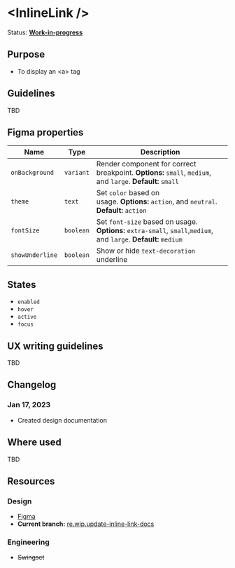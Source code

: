 # \<InlineLink />

Status: **[Work-in-progress](/guides/can-i-use#work-in-progress)**

## Purpose

- To display an \<a> tag

## Guidelines

TBD

## Figma properties

| Name            | Type      | Description                                                                                                      |
| --------------- | --------- | ---------------------------------------------------------------------------------------------------------------- |
| `onBackground`  | `variant` | Render component for correct breakpoint. **Options:** `small`, `medium`, and `large`. **Default:** `small`       |
| `theme`         | `text`    | Set `color` based on usage. **Options:** `action`, and `neutral`. **Default:** `action`                          |
| `fontSize`      | `boolean` | Set `font-size` based on usage. **Options:** `extra-small`, `small`,`medium`, and `large`. **Default:** `medium` |
| `showUnderline` | `boolean` | Show or hide `text-decoration` underline                                                                         |

## States

- `enabled`
- `hover`
- `active`
- `focus`

## UX writing guidelines

TBD

## Changelog

### Jan 17, 2023

- Created design documentation

## Where used

TBD

## Resources

### Design

- [Figma](https://www.figma.com/file/7cYgDM618stjYUHDqAfRec/Components?node-id=972%3A1654)
- **Current branch:** [re.wip.update-inline-link-docs](https://www.figma.com/file/JLNwQwxPldYQnhJUE9dsYY/re.wip.update-inline-link-docs?node-id=972%3A1654)

### Engineering

- ~~Swingset~~
